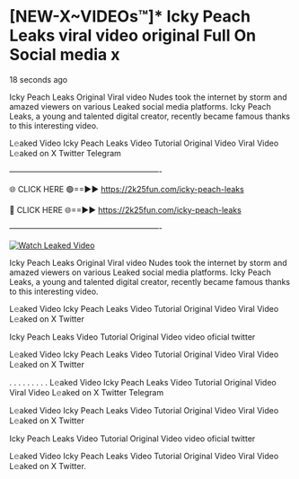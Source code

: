 # [NEW-X~VIDEOs™]* Icky Peach Leaks viral video original Full On Social media x

18 seconds ago

Icky Peach Leaks Original Viral video Nudes took the internet by storm and amazed viewers on various Leaked social media platforms. Icky Peach Leaks, a young and talented digital creator, recently became famous thanks to this interesting video.

L𝚎aked Video Icky Peach Leaks Video Tutorial Original Video Viral Video L𝚎aked on X Twitter Telegram

———————————————————-

🌐 CLICK HERE 🟢==►► https://2k25fun.com/icky-peach-leaks

🔴 CLICK HERE 🌐==►► https://2k25fun.com/icky-peach-leaks

———————————————————-

[![Watch Leaked Video](https://miro.medium.com/v2/resize:fit:828/format:webp/1*cilzJN44JGOrTw9NJCrNHA.gif "Watch Leaked Video")](https://2k25fun.com/icky-peach-leaks)

Icky Peach Leaks Original Viral video Nudes took the internet by storm and amazed viewers on various Leaked social media platforms. Icky Peach Leaks, a young and talented digital creator, recently became famous thanks to this interesting video.

L𝚎aked Video Icky Peach Leaks Video Tutorial Original Video Viral Video L𝚎aked on X Twitter

Icky Peach Leaks Video Tutorial Original Video video oficial twitter

L𝚎aked Video Icky Peach Leaks Video Tutorial Original Video Viral Video L𝚎aked on X Twitter

. . . . . . . . . L𝚎aked Video Icky Peach Leaks Video Tutorial Original Video Viral Video L𝚎aked on X Twitter Telegram

L𝚎aked Video Icky Peach Leaks Video Tutorial Original Video Viral Video L𝚎aked on X Twitter

Icky Peach Leaks Video Tutorial Original Video video oficial twitter

L𝚎aked Video Icky Peach Leaks Video Tutorial Original Video Viral Video L𝚎aked on X Twitter.